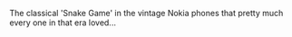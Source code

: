 The classical 'Snake Game' in the vintage Nokia phones that pretty much every one in that era loved...
